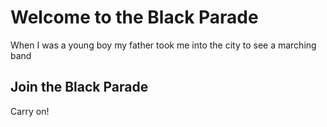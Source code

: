 # Welcome to the Black Parade

When I was a young boy my father took me into the city to see a marching band

## Join the Black Parade

Carry on!
